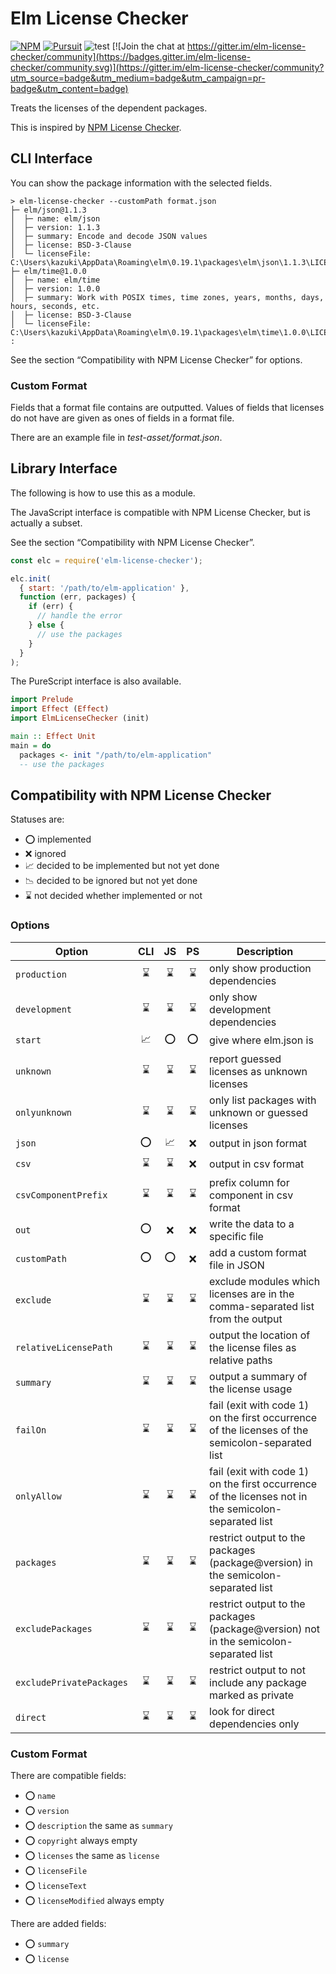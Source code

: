 # Elm License Checker

[![NPM][npm-badge]][npm] [![Pursuit][pursuit-badge]][pursuit] ![test](https://github.com/kakkun61/elm-license-checker/workflows/test/badge.svg) [![Join the chat at https://gitter.im/elm-license-checker/community](https://badges.gitter.im/elm-license-checker/community.svg)](https://gitter.im/elm-license-checker/community?utm_source=badge&utm_medium=badge&utm_campaign=pr-badge&utm_content=badge)

[npm]: https://www.npmjs.com/package/elm-license-checker
[npm-badge]: https://img.shields.io/npm/v/elm-license-checker
[pursuit]: https://pursuit.purescript.org/packages/purescript-elm-license-checker/
[pursuit-badge]: https://img.shields.io/badge/pursuit-v2.3.0-%231d222d

Treats the licenses of the dependent packages.

This is inspired by [NPM License Checker](https://github.com/davglass/license-checker).

## CLI Interface

You can show the package information with the selected fields.

```
> elm-license-checker --customPath format.json
├─ elm/json@1.1.3
│  ├─ name: elm/json
│  ├─ version: 1.1.3
│  ├─ summary: Encode and decode JSON values
│  ├─ license: BSD-3-Clause
│  └─ licenseFile: C:\Users\kazuki\AppData\Roaming\elm\0.19.1\packages\elm\json\1.1.3\LICENSE
├─ elm/time@1.0.0
│  ├─ name: elm/time
│  ├─ version: 1.0.0
│  ├─ summary: Work with POSIX times, time zones, years, months, days, hours, seconds, etc.
│  ├─ license: BSD-3-Clause
│  └─ licenseFile: C:\Users\kazuki\AppData\Roaming\elm\0.19.1\packages\elm\time\1.0.0\LICENSE
:
```

See the section “Compatibility with NPM License Checker” for options.

### Custom Format

Fields that a format file contains are outputted. Values of fields that licenses do not have are given as ones of fields in a format file.

There are an example file in _test-asset/format.json_.

## Library Interface

The following is how to use this as a module.

The JavaScript interface is compatible with NPM License Checker, but is actually a subset.

See the section “Compatibility with NPM License Checker”.

```javascript
const elc = require('elm-license-checker');

elc.init(
  { start: '/path/to/elm-application' },
  function (err, packages) {
    if (err) {
      // handle the error
    } else {
      // use the packages
    }
  }
);
```

The PureScript interface is also available.

```purescript
import Prelude
import Effect (Effect)
import ElmLicenseChecker (init)

main :: Effect Unit
main = do
  packages <- init "/path/to/elm-application"
  -- use the packages
```

## Compatibility with NPM License Checker

Statuses are:

- ⭕ implemented
- ❌ ignored
- 📈 decided to be implemented but not yet done
- 📉 decided to be ignored but not yet done
- ⌛ not decided whether implemented or not

### Options

| Option                   | CLI | JS | PS | Description                                                                                         | 
|--------------------------|:---:|:--:|:--:|-----------------------------------------------------------------------------------------------------| 
| `production`             | ⌛   | ⌛  | ⌛  | only show production dependencies                                                                   | 
| `development`            | ⌛   | ⌛  | ⌛  | only show development dependencies                                                                  | 
| `start`                  | 📈  | ⭕  | ⭕  | give where elm.json is                                                                              | 
| `unknown`                | ⌛   | ⌛  | ⌛  | report guessed licenses as unknown licenses                                                         | 
| `onlyunknown`            | ⌛   | ⌛  | ⌛  | only list packages with unknown or guessed licenses                                                 | 
| `json`                   | ⭕   | 📈  | ❌  | output in json format                                                                               | 
| `csv`                    | ⌛   | ⌛  | ❌  | output in csv format                                                                                | 
| `csvComponentPrefix`     | ⌛   | ⌛  | ⌛  | prefix column for component in csv format                                                           | 
| `out`                    | ⭕   | ❌  | ❌  | write the data to a specific file                                                                   | 
| `customPath`             | ⭕   | ⭕  | ❌  | add a custom format file in JSON                                                                    | 
| `exclude`                | ⌛   | ⌛  | ⌛  | exclude modules which licenses are in the comma-separated list from the output                      | 
| `relativeLicensePath`    | ⌛   | ⌛  | ⌛  | output the location of the license files as relative paths                                          | 
| `summary`                | ⌛   | ⌛  | ⌛  | output a summary of the license usage                                                               | 
| `failOn`                 | ⌛   | ⌛  | ⌛  | fail (exit with code 1) on the first occurrence of the licenses of the semicolon-separated list     | 
| `onlyAllow`              | ⌛   | ⌛  | ⌛  | fail (exit with code 1) on the first occurrence of the licenses not in the semicolon-separated list | 
| `packages`               | ⌛   | ⌛  | ⌛  | restrict output to the packages (package@version) in the semicolon-separated list                   | 
| `excludePackages`        | ⌛   | ⌛  | ⌛  | restrict output to the packages (package@version) not in the semicolon-separated list               | 
| `excludePrivatePackages` | ⌛   | ⌛  | ⌛  | restrict output to not include any package marked as private                                        | 
| `direct`                 | ⌛   | ⌛  | ⌛  | look for direct dependencies only                                                                   | 


### Custom Format

There are compatible fields:

- ⭕ `name`
- ⭕ `version`
- ⭕ `description` the same as `summary`
- ⭕ `copyright` always empty
- ⭕ `licenses` the same as `license`
- ⭕ `licenseFile`
- ⭕ `licenseText`
- ⭕ `licenseModified` always empty

There are added fields:

- ⭕ `summary`
- ⭕ `license`
